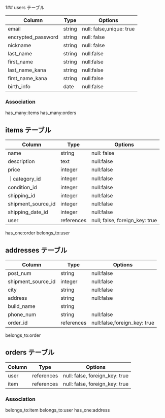 1## users テーブル

| Column                         | Type  | Options     |
| -------------------             | ------ | ----------- |
| email                           | string | null: false,unique: true |
| encrypted_password              | string | null: false |
| nickname                        | string   | null: false |
| last_name                       |string    | null:false|
| first_name                      |string    |null:false |
| last_name_kana                  |string    |null:false|
| first_name_kana                 |string    |null:false|
| birth_info                      |date      |null:false|

### Association

has_many:items
has_many:orders

## items テーブル

| Column           | Type     | Options                      |
| ------           | ------   | -----------------------------|
| name             | string   | null: false                    |
|description       | text      |null:false                      |
| price            | integer   |null:false                      |
｜category_id       |  integer    |null:false                   |
| condition_id      | integer     |null:false                   |
| shipping_id      | integer    | null:false                    |
| shipment_source_id| integer      |null:false                  |
| shipping_date_id  |  integer    |  null:false                 |
| user               |references |null; false, foreign_key: true|



has_one:order
belongs_to:user

## addresses テーブル

| Column           | Type       | Options                        |
| ------           | ---------- | ------------------------------ |
|post_num          |string      |null:false                      |
|shipment_source_id|integer     |null:false                      |
|city              |string     |null:false                       |
|address           |string     |null:false                       |
|build_name     |string     |                                 |
|phone_num         |string     |null:false                     |
|order_id      | references |null:false,foreign_key: true |



belongs_to:order



## orders テーブル

| Column | Type       | Options                        |
| ------ | ---------- | ------------------------------ |
| user   | references | null: false, foreign_key: true |
| item   | references | null: false, foreign_key: true |

### Association


belongs_to:item
belongs_to:user
has_one:address